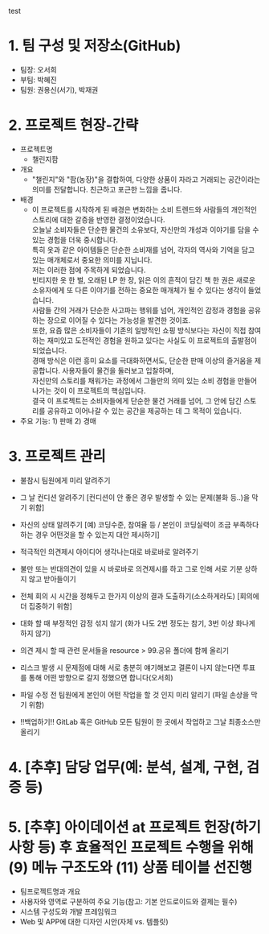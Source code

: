 test

# 1. 팀 구성 및 저장소(GitHub)
- 팀장: 오서희
- 부팀: 박혜진
- 팀원: 권용신(서기), 박재권

# 2. 프로젝트 현장-간략
- 프로젝트명
	- 챌린지팜
- 개요
	- "챌린지"와 "팜(농장)"을 결합하여, 다양한 상품이 자라고 거래되는 공간이라는 의미를 전달합니다. 친근하고 포근한 느낌을 줍니다.  
- 배경  
	- 이 프로젝트를 시작하게 된 배경은 변화하는 소비 트렌드와 사람들의 개인적인 스토리에 대한 갈증을 반영한 결정이었습니다.  
	오늘날 소비자들은 단순한 물건의 소유보다, 자신만의 개성과 이야기를 담을 수 있는 경험을 더욱 중시합니다.  
	특히 옷과 같은 아이템들은 단순한 소비재를 넘어, 각자의 역사와 기억을 담고 있는 매개체로서 중요한 의미를 지닙니다.  
	저는 이러한 점에 주목하게 되었습니다.  
	빈티지한 옷 한 벌, 오래된 LP 한 장, 읽은 이의 흔적이 담긴 책 한 권은 새로운 소유자에게 또 다른 이야기를 전하는 중요한 매개체가 될 수 있다는 생각이 들었습니다.  
	사람들 간의 거래가 단순한 사고파는 행위를 넘어, 개인적인 감정과 경험을 공유하는 장으로 이어질 수 있다는 가능성을 발견한 것이죠.  
	또한, 요즘 많은 소비자들이 기존의 일방적인 쇼핑 방식보다는 자신이 직접 참여하는 재미있고 도전적인 경험을 원하고 있다는 사실도 이 프로젝트의 출발점이 되었습니다.  
	경매 방식은 이런 흥미 요소를 극대화하면서도, 단순한 판매 이상의 즐거움을 제공합니다. 사용자들이 물건을 둘러보고 입찰하며,  
	자신만의 스토리를 채워가는 과정에서 그들만의 의미 있는 소비 경험을 만들어 나가는 것이 이 프로젝트의 핵심입니다.  
	결국 이 프로젝트는 소비자들에게 단순한 물건 거래를 넘어, 그 안에 담긴 스토리를 공유하고 이어나갈 수 있는 공간을 제공하는 데 그 목적이 있습니다.
- 주요 기능: 1) 판매 2) 경매

# 3. 프로젝트 관리
- 불참시 팀원에게 미리 알려주기
- 그 날 컨디션 알려주기 [컨디션이 안 좋은 경우 발생할 수 있는 문제(불화 등..)을 막기 위함]
- 자신의 상태 알려주기 [예) 코딩수준, 참여율 등 / 본인이 코딩실력이 조금 부족하다 하는 경우 어떤것을 할 수 있는지 대안 제시하기]
- 적극적인 의견제시 아이디어 생각나는대로 바로바로 알려주기
- 불만 또는 반대의견이 있을 시 바로바로 의견제시를 하고 그로 인해 서로 기분 상하지 않고 받아들이기
- 전체 회의 시 시간을 정해두고 한가지 이상의 결과 도출하기(소소하게라도) [회의에 더 집중하기 위함]
- 대화 할 때 부정적인 감정 섞지 않기 (화가 나도 2번 정도는 참기, 3번 이상 화나게 하지 않기)


- 의견 제시 할 때 관련 문서들을 resource > 99.공유 폴더에 함께 올리기
- 리스크 발생 시 문제점에 대해 서로 충분히 얘기해보고 결론이 나지 않는다면 투표를 통해 어떤 방향으로 갈지 정했으면 합니다(오서희)
- 파일 수정 전 팀원에게 본인이 어떤 작업을 할 것 인지 미리 알리기 (파일 손상을 막기 위함)
- !!백업하기!! GitLab 혹은 GitHub 모든 팀원이 한 곳에서 작업하고 그날 최종소스만 올리기

# 4. [추후] 담당 업무(예: 분석, 설계, 구현, 검증 등)

# 5. [추후] 아이데이션 at 프로젝트 헌장(하기 사항 등) 후 효율적인 프로젝트 수행을 위해 (9) 메뉴 구조도와 (11) 상품 테이블 선진행
- 팀프로젝트명과 개요
- 사용자와 영역로 구분하여 주요 기능(참고: 기본 안드로이드와 결제는 필수)
- 시스템 구성도와 개발 프레임워크
- Web 및 APP에 대한 디자인 시안(자체 vs. 템플릿)
